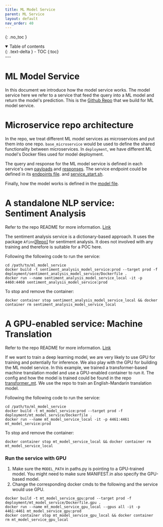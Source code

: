 ```yaml
---
title: ML Model Service
parent: ML Service
layout: default
nav_order: 40
---
```

{: .no_toc }

<details open markdown="block">
  <summary>
    Table of contents
  </summary>
  {: .text-delta }
- TOC
{:toc}
</details>
---

# ML Model Service
In this document we introduce how the model service works.
The model service here we refer to a service that feed the query into a ML model and return the model's prediction.
This is the [Github Repo](https://github.com/allyoushawn/ml_model_service) that we build for ML model service.

# Microservice repo architecture
In the repo, we treat different ML model services as microservices and put them into one repo.
`base_microservice` would be used to define the shared functionality between microservices.
In `deployment`, we have different ML model's Docker files used for model deployment.

The query and response for the ML model service is defined in each service's own
[payloads](https://github.com/allyoushawn/ml_model_service/blob/main/sentiment_analysis_model_service/sentiment_analysis_model_service/api/payloads.py) 
and [responses](https://github.com/allyoushawn/ml_model_service/blob/main/sentiment_analysis_model_service/sentiment_analysis_model_service/api/responses.py).
The service endpoint could be defined in its 
[endpoints file](https://github.com/allyoushawn/ml_model_service/blob/main/sentiment_analysis_model_service/sentiment_analysis_model_service/api/endpoints/sentiment_service.py).
and [service_start.sh](https://github.com/allyoushawn/ml_model_service/blob/main/sentiment_analysis_model_service/service_start.sh#L12).

Finally, how the model works is defined in the
[model file](https://github.com/allyoushawn/ml_model_service/blob/main/sentiment_analysis_model_service/sentiment_analysis_model_service/model/sentiment_model.py).



# A standalone NLP service: Sentiment Analysis
Refer to the repo README for more information.  [Link](https://github.com/allyoushawn/ml_model_service/tree/main/sentiment_analysis_model_service)

The sentiment analysis service is a dictionary-based approach. 
It uses the package `Afinn`[[Repo]](https://github.com/fnielsen/afinn) for sentiment analysis. It does not involved with
any training and therefore is suitable for a POC here.

Following the following code to run the service:
```
cd /path/to/ml_model_service
docker build -t sentiment_analysis_model_service:prod --target prod -f deployment/sentiment_analysis_model_service/Dockerfile .
docker run --name sentiment_analysis_model_service_local -it -p 4460:4460 sentiment_analysis_model_service:prod
```

To stop and remove the container:
```
docker container stop sentiment_analysis_model_service_local && docker container rm sentiment_analysis_model_service_local
```


# A GPU-enabled service: Machine Translation

Refer to the repo README for more information. [Link](https://github.com/allyoushawn/ml_model_service/tree/main/mt_model_service)

If we want to train a deep learning model, we are very likely to use GPU for training and potentially for inference.
We also play with the GPU for building the ML model service. In this example, we trained a transformer-based 
machine translation model and use a GPU-enabled container to run it. The config and how the model is trained could be
found in the repo [transformer_mt](https://github.com/allyoushawn/transformer_mt). We use the repo to train 
an English-Mandarin translation model. 

Following the following code to run the service:
```
cd /path/to/ml_model_service
docker build -t mt_model_service:prod --target prod -f deployment/mt_model_service/Dockerfile .
docker run --name mt_model_service_local -it -p 4461:4461 mt_model_service:prod
```

To stop and remove the container:
```
docker container stop mt_model_service_local && docker container rm mt_model_service_local
```

### Run the service with GPU
1. Make sure the `MODEL_PATH` in paths.py is pointing to a GPU-trained model. You might need to make sure MANIFEST.in also specify the GPU-based model.
2. Change the corresponding docker cmds to the following and the service would use GPU.
```
docker build -t mt_model_service_gpu:prod --target prod -f deployment/mt_model_service/Dockerfile.gpu .
docker run --name mt_model_service_gpu_local --gpus all -it -p 4461:4461 mt_model_service_gpu:prod
docker container stop mt_model_service_gpu_local && docker container rm mt_model_service_gpu_local
```